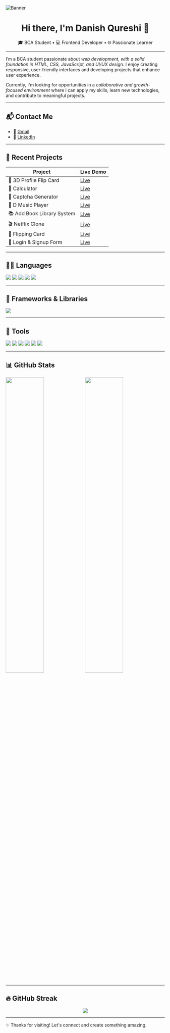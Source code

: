 ![Banner]([https://postimage.me/images/2025/05/29/file_0000000001e861f9818f2b3d80e6070c.png](https://postimage.me/image/ChatGPT-Image-May-29%2C-2025%2C-11-59-53-AM.UynjHf))

<h1 align="center">Hi there, I'm Danish Qureshi 👋</h1>
<p align="center">
  🎓 BCA Student • 💻 Frontend Developer • 🌐 Passionate Learner
</p>

---

I’m a BCA student passionate about *web development, with a solid foundation in HTML, CSS, JavaScript, and UI/UX design*. I enjoy creating responsive, user-friendly interfaces and developing projects that enhance user experience.

Currently, I'm looking for opportunities in a *collaborative and growth-focused environment* where I can apply my skills, learn new technologies, and contribute to meaningful projects.

---

## 📬 Contact Me

- 📧 [Gmail](mailto:danishwork29@gmail.com)
- 💼 [LinkedIn](https://www.linkedin.com/in/danishqureshi786)

---

## 🚀 Recent Projects

| Project | Live Demo |
|--------|-----------|
| 🔁 3D Profile Flip Card | [Live](https://daniish-qureshi.github.io/3D-Profile-Flip-Card/) |
| 🧮 Calculator | [Live](https://daniish-qureshi.github.io/Calculator/) |
| 🔐 Captcha Generator | [Live](https://daniish-qureshi.github.io/Captcha-Generator/) |
| 🎵 D Music Player | [Live](https://daniish-qureshi.github.io/D-Music-Player/) |
| 📚 Add Book Library System | [Live](https://daniish-qureshi.github.io/Add-Book-Library-System/) |
| 🎬 Netflix Clone | [Live](https://daniish-qureshi.github.io/Netflix-Clone/) |
| 🔄 Flipping Card | [Live](https://daniish-qureshi.github.io/Flipping-Card/) |
| 🔑 Login & Signup Form | [Live](https://daniish-qureshi.github.io/Login-Singup-Form/) |

---

## 🧑‍💻 Languages

<p align="left">
  <img src="https://img.shields.io/badge/HTML5-E34F26?style=for-the-badge&logo=html5&logoColor=white" />
  <img src="https://img.shields.io/badge/CSS3-1572B6?style=for-the-badge&logo=css3&logoColor=white" />
  <img src="https://img.shields.io/badge/JavaScript-F7DF1E?style=for-the-badge&logo=javascript&logoColor=black" />
  <img src="https://img.shields.io/badge/C-00599C?style=for-the-badge&logo=c&logoColor=white" />
  <img src="https://img.shields.io/badge/C++-00599C?style=for-the-badge&logo=cplusplus&logoColor=white" />
</p>

---

## 🧩 Frameworks & Libraries

<p align="left">
  <img src="https://img.shields.io/badge/Bootstrap-563D7C?style=for-the-badge&logo=bootstrap&logoColor=white" />
</p>

---

## 🧰 Tools

<p align="left">
  <img src="https://img.shields.io/badge/Visual_Studio_Code-007ACC?style=for-the-badge&logo=visual-studio-code&logoColor=white" />
  <img src="https://img.shields.io/badge/Git-F05032?style=for-the-badge&logo=git&logoColor=white" />
  <img src="https://img.shields.io/badge/GitHub-181717?style=for-the-badge&logo=github&logoColor=white" />
  <img src="https://img.shields.io/badge/Netlify-00C7B7?style=for-the-badge&logo=netlify&logoColor=white" />
  <img src="https://img.shields.io/badge/Vercel-000000?style=for-the-badge&logo=vercel&logoColor=white" />
  <img src="https://img.shields.io/badge/Canva-00C4CC?style=for-the-badge&logo=canva&logoColor=white" />
</p>

---

## 📊 GitHub Stats

<p align="left">
  <img src="https://github-readme-stats.vercel.app/api?username=daniish-qureshi&show_icons=true&theme=dark" width="49%" />
  <img src="https://github-readme-stats.vercel.app/api/top-langs/?username=daniish-qureshi&layout=compact&theme=dark" width="49%" />
</p>

---

## 🔥 GitHub Streak

<p align="center">
  <img src="https://streak-stats.demolab.com?user=daniish-qureshi&theme=dark&hide_border=true" />
</p>

---

✨ Thanks for visiting! Let's connect and create something amazing.
